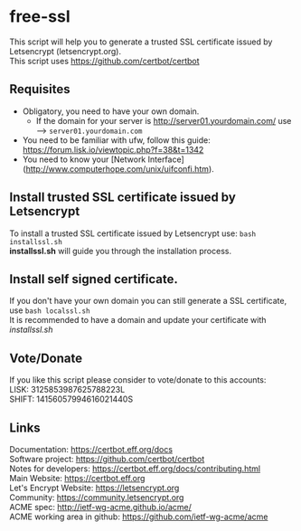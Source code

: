 # free-ssl
This script will help you to generate a trusted SSL certificate issued by Letsencrypt (letsencrypt.org).<br>
This script uses https://github.com/certbot/certbot

## Requisites
* Obligatory, you need to have your own domain.
	* If the domain for your server is http://server01.yourdomain.com/ use --> `server01.yourdomain.com`
* You need to be familiar with ufw, follow this guide: https://forum.lisk.io/viewtopic.php?f=38&t=1342
* You need to know your [Network Interface] (http://www.computerhope.com/unix/uifconfi.htm).

## Install trusted SSL certificate issued by Letsencrypt
To install a trusted SSL certificate issued by Letsencrypt use: `bash installssl.sh`<br>
**installssl.sh** will guide you through the installation process.

## Install self signed certificate.
If you don't have your own domain you can still generate a SSL certificate, use `bash localssl.sh`<br>
It is recommended to have a domain and update your certificate with *installssl.sh*

## Vote/Donate
If you like this script please consider to vote/donate to this accounts:<br>
LISK: 3125853987625788223L<br>
SHIFT: 14156057994616021440S


## Links
Documentation: https://certbot.eff.org/docs <br>
Software project: https://github.com/certbot/certbot <br>
Notes for developers: https://certbot.eff.org/docs/contributing.html <br>
Main Website: https://certbot.eff.org <br>
Let's Encrypt Website: https://letsencrypt.org <br>
Community: https://community.letsencrypt.org <br>
ACME spec: http://ietf-wg-acme.github.io/acme/ <br>
ACME working area in github: https://github.com/ietf-wg-acme/acme <br>
